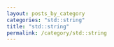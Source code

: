 ```yaml
---
layout: posts_by_category
categories: "std::string" 
title: "std::string" 
permalink: /category/std::string
---
```

